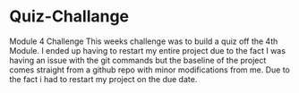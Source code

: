 # Quiz-Challange

Module 4 Challenge
This weeks challenge was to build a quiz off the 4th Module. I ended up having to restart my entire project due to the fact I was having an issue with the git commands but the baseline of the project comes straight from a github repo with minor modifications from me. Due to the fact i had to restart my project on the due date.
